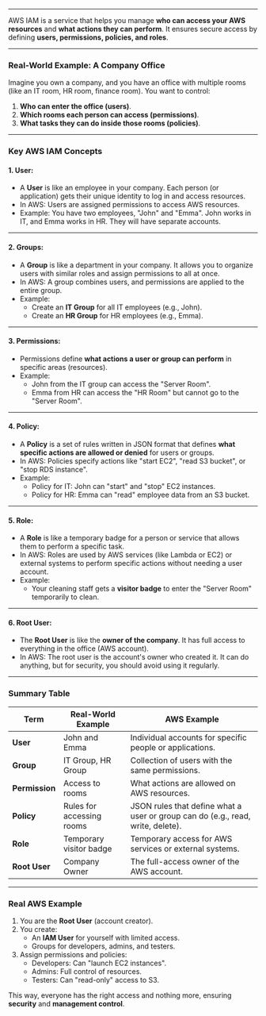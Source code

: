 
---

AWS IAM is a service that helps you manage **who can access your AWS resources** and **what actions they can perform**. It ensures secure access by defining **users, permissions, policies, and roles**.


---

### **Real-World Example: A Company Office**

Imagine you own a company, and you have an office with multiple rooms (like an IT room, HR room, finance room). You want to control:

1. **Who can enter the office (users)**.
2. **Which rooms each person can access (permissions)**.
3. **What tasks they can do inside those rooms (policies)**.

---

### **Key AWS IAM Concepts**

#### 1. **User**:

- A **User** is like an employee in your company. Each person (or application) gets their unique identity to log in and access resources.
- In AWS: Users are assigned permissions to access AWS resources.
- Example: You have two employees, "John" and "Emma". John works in IT, and Emma works in HR. They will have separate accounts.

---

#### 2. **Groups**:

- A **Group** is like a department in your company. It allows you to organize users with similar roles and assign permissions to all at once.
- In AWS: A group combines users, and permissions are applied to the entire group.
- Example:
    - Create an **IT Group** for all IT employees (e.g., John).
    - Create an **HR Group** for HR employees (e.g., Emma).

---

#### 3. **Permissions**:

- Permissions define **what actions a user or group can perform** in specific areas (resources).
- Example:
    - John from the IT group can access the "Server Room".
    - Emma from HR can access the "HR Room" but cannot go to the "Server Room".

---

#### 4. **Policy**:

- A **Policy** is a set of rules written in JSON format that defines **what specific actions are allowed or denied** for users or groups.
- In AWS: Policies specify actions like "start EC2", "read S3 bucket", or "stop RDS instance".
- Example:
    - Policy for IT: John can "start" and "stop" EC2 instances.
    - Policy for HR: Emma can "read" employee data from an S3 bucket.

---

#### 5. **Role**:

- A **Role** is like a temporary badge for a person or service that allows them to perform a specific task.
- In AWS: Roles are used by AWS services (like Lambda or EC2) or external systems to perform specific actions without needing a user account.
- Example:
    - Your cleaning staff gets a **visitor badge** to enter the "Server Room" temporarily to clean.

---

#### 6. **Root User**:

- The **Root User** is like the **owner of the company**. It has full access to everything in the office (AWS account).
- In AWS: The root user is the account's owner who created it. It can do anything, but for security, you should avoid using it regularly.

---

### **Summary Table**

| **Term**       | **Real-World Example**    | **AWS Example**                                                                 |
| -------------- | ------------------------- | ------------------------------------------------------------------------------- |
| **User**       | John and Emma             | Individual accounts for specific people or applications.                        |
| **Group**      | IT Group, HR Group        | Collection of users with the same permissions.                                  |
| **Permission** | Access to rooms           | What actions are allowed on AWS resources.                                      |
| **Policy**     | Rules for accessing rooms | JSON rules that define what a user or group can do (e.g., read, write, delete). |
| **Role**       | Temporary visitor badge   | Temporary access for AWS services or external systems.                          |
| **Root User**  | Company Owner             | The full-access owner of the AWS account.                                       |

---

### **Real AWS Example**

1. You are the **Root User** (account creator).
2. You create:
    - An **IAM User** for yourself with limited access.
    - Groups for developers, admins, and testers.
3. Assign permissions and policies:
    - Developers: Can "launch EC2 instances".
    - Admins: Full control of resources.
    - Testers: Can "read-only" access to S3.

This way, everyone has the right access and nothing more, ensuring **security** and **management control**.